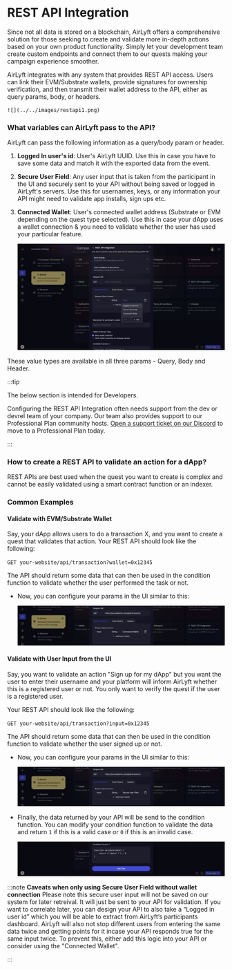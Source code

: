 # REST API Integration

Since not all data is stored on a blockchain, AirLyft offers a comprehensive solution for those seeking to create and validate more in-depth actions based on your own product functionality. Simply let your development team create custom endpoints and connect them to our quests making your campaign experience smoother.

AirLyft integrates with any system that provides REST API access. Users can link their EVM/Substrate wallets, provide signatures for ownership verification, and then transmit their wallet address to the API, either as query params, body, or headers.

    ![](../../images/restapi1.png)

### What variables can AirLyft pass to the API?

AirLyft can pass the following information as a query/body param or header.

1. **Logged In user's id**: User's AirLyft UUID. Use this in case you have to save some data and match it with the exported data from the event.
2. **Secure User Field**: Any user input that is taken from the participant in the UI and securely sent to your API without being saved or logged in AirLyft's servers. Use this for usernames, keys, or any information your API might need to validate app installs, sign ups etc.
3. **Connected Wallet**: User's connected wallet address (Substrate or EVM depending on the quest type selected). Use this in case your dApp uses a wallet connection & you need to validate whether the user has used your particular feature.

   ![](../../images/restapi2.png)

These value types are available in all three params - Query, Body and Header.

:::tip

The below section is intended for Developers.

Configuring the REST API Integration often needs support from the dev or devrel team of your company. Our team also provides support to our Professional Plan community hosts. [Open a support ticket on our Discord](https://discord.gg/4W6Bxq9rtc) to move to a Professional Plan today.

:::

### How to create a REST API to validate an action for a dApp?

REST APIs are best used when the quest you want to create is complex and cannot be easily validated using a smart contract function or an indexer.

### Common Examples

#### Validate with EVM/Substrate Wallet

Say, your dApp allows users to do a transaction X, and you want to create a quest that validates that action. Your REST API should look like the following:

`GET your-website/api/transaction?wallet=0x12345`

The API should return some data that can then be used in the condition function to validate whether the user performed the task or not.

- Now, you can configure your params in the UI similar to this:

  ![](../../images/restapi3.png)

#### Validate with User Input from the UI

Say, you want to validate an action "Sign up for my dApp" but you want the user to enter their username and your platform will inform AirLyft whether this is a registered user or not. You only want to verify the quest if the user is a registered user.

Your REST API should look like the following:

`GET your-website/api/transaction?input=0x12345`

The API should return some data that can then be used in the condition function to validate whether the user signed up or not.

- Now, you can configure your params in the UI similar to this:

  ![](../../images/restapi4.png)

- Finally, the data returned by your API will be send to the condition function. You can modify your condition function to validate the data and return `1` if this is a valid case or `0` if this is an invalid case.

  ![](../../images/restapi5.png)

:::note
**Caveats when only using Secure User Field without wallet connection**
Please note this secure user input will not be saved on our system for later retreival. It will just be sent to your API for validation. If you want to correlate later, you can design your API to also take a “Logged in user id” which you will be able to extract from AirLyft’s participants dashboard. AirLyft will also not stop different users from entering the same data twice and getting points for it incase your API responds true for the same input twice. To prevent this, either add this logic into your API or consider using the "Connected Wallet".

:::
